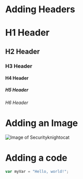 # Adding Headers 

# H1 Header
## H2 Header
### H3 Header
#### H4 Header
##### H5 Header
###### H6 Header

# Adding an Image

![Image of Securityknightocat](https://octodex.github.com/images/securityknightocat.png)

# Adding a code

``` javascript
var myVar = "Hello, world!";
```
